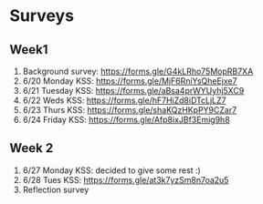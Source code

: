# Surveys

## Week1 

1. Background survey: https://forms.gle/G4kLRho75MopRB7XA
2. 6/20 Monday KSS: https://forms.gle/MjF6RniYsQheEjxe7
3. 6/21 Tuesday KSS: https://forms.gle/aBsa4prWYUyhj5XC9
4. 6/22 Weds KSS: https://forms.gle/hF7HiZd8iDTcLjLZ7
5. 6/23 Thurs KSS: https://forms.gle/shaKQzHKpPY9CZar7
6. 6/24 Friday KSS: https://forms.gle/Afp8ixJBf3Emig9h8

## Week 2 

1. 6/27 Monday KSS: decided to give some rest :)
2. 6/28 Tues KSS: https://forms.gle/at3k7yzSm8n7oa2u5
3. Reflection survey 
